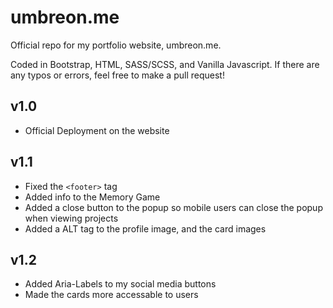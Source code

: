 # umbreon.me
Official repo for my portfolio website, umbreon.me.

Coded in Bootstrap, HTML, SASS/SCSS, and Vanilla Javascript. If there are any typos or errors, feel free to make a pull request!

## v1.0
- Official Deployment on the website

## v1.1
- Fixed the `<footer>` tag
- Added info to the Memory Game
- Added a close button to the popup so mobile users can close the popup when viewing projects
- Added a ALT tag to the profile image, and the card images
## v1.2
- Added Aria-Labels to my social media buttons
- Made the cards more accessable to users

